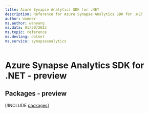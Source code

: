 ```yaml
---
title: Azure Synapse Analytics SDK for .NET
description: Reference for Azure Synapse Analytics SDK for .NET
author: wonner
ms.author: wanyang
ms.data: 01/30/2023
ms.topic: reference
ms.devlang: dotnet
ms.service: synapseanalytics
---
```

# Azure Synapse Analytics SDK for .NET - preview
## Packages - preview
[!INCLUDE [packages](synapse-analytics-index.md)]